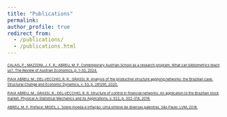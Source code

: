 ```yaml
---
title: "Publications"
permalink:
author_profile: true
redirect_from: 
  - /publications/
  - /publications.html
---
```



<div style="font-size: 8px; line-height: 1.5;">

[CALAIS, P.; MAZZONI, J. F. R.; ABREU, M. P. Contemporary Austrian School as a research program: What can bibliometrics teach us?. The Review of Austrian Economics, p. 1-30, 2024.](https://doi.org/10.1007/s11138-024-00657-z)

[PIAIA ABREU, M.; DEL-VECCHIO, R. R.; GRASSI, R. Analysis of the productive structure applying networks: the Brazilian case. Structural Change and Economic Dynamics, v. 53, p. 281291, 2020.](https://doi.org/10.1016/j.strueco.2020.03.005)

[PIAIA ABREU, M.; GRASSI, R.; DEL-VECCHIO, R. R. Structure of control in financial networks: An application to the Brazilian stock market. Physical A-Statistical Mechanics and its Applications, v. 522, p. 302-314, 2019.](https://doi.org/10.1016/j.physa.2019.01.084)

[ABREU, M. P. Preface: MISES, L. Sobre moeda e inflação: Uma síntese de diversas palestras. São Paulo: LVM, 2018.](https://www.amazon.com.br/Sobre-moeda-infla%C3%A7%C3%A3o-diversas-palestras/dp/8593751636)
</div>

